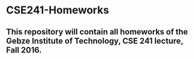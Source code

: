 # CSE241-Homeworks
This repository will contain all homeworks of the Gebze Institute of Technology, CSE 241 lecture, Fall 2016.
--
